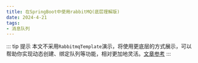 ```yaml
---
title: 在SpringBoot中使用rabbitMQ(底层理解版)
date: 2024-4-21
tags:
- 消息队列
---
```


::: tip 提示
本文不采用`RabbitmqTemplate`演示，将使用更底层的方式展示，可以帮助你实现动态创建、绑定队列等功能，相对更加地灵活。[文章参考](https://blog.csdn.net/qq_45173404/article/details/121687489)
:::
